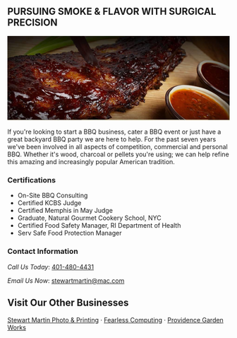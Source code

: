 ## PURSUING SMOKE & FLAVOR WITH SURGICAL PRECISION

![BBQ is Beautiful!](/assets/images/DR-Martin-BBQ.jpg "Dr. Martin's BBQ")

If you're looking to start a BBQ business, cater a BBQ event or just have a great backyard BBQ party we are here to help. For the past seven years we've been involved in all aspects of competition, commercial and personal BBQ. Whether it's wood, charcoal or pellets you're using; we can help refine this amazing and increasingly popular American tradition.


### Certifications

- On-Site BBQ Consulting
- Certified KCBS Judge
- Certified Memphis in May Judge
- Graduate, Natural Gourmet Cookery School, NYC
- Certified Food Safety Manager, RI Department of Health
- Serv Safe Food Protection Manager

### Contact Information

_Call Us Today_: [401-480-4431](tel:401-480-4431)

_Email Us Now_: <stewartmartin@mac.com>

Visit Our Other Businesses
---
[Stewart Martin Photo & Printing](https://stewartmartin.net/) &middot; [Fearless Computing](https://fearlesscomputingri.com/) &middot; [Providence Garden Works](https://providencegardenworks.com/)
